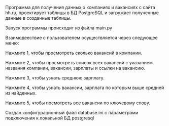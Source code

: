 Программа для получения данных о компаниях и вакансиях с сайта hh.ru, проектирует таблицы в БД PostgreSQL и загружает полученные данные в созданные таблицы.

Запуск программы происходит из файла main.py

Взаимодеествие с пользователем осуществляется через следующее меню:

Нажмите 1, чтобы просмотреть сколько вакансий в компании.

Нажмите 2, чтобы просмотреть список всех вакансий с указанием названия компании, вакансии, зарплаты и ссылки на вакансию.

Нажмите 3, чтобы узнать среднюю зарплату.

Нажмите 4, чтобы узнать вакансии, зарплата по которым выше средней из найденных.

Нажмите 5, чтобы посмотреть все вакансии по ключевому слову.

Создан конфигурационный файл database.ini с параметрами подключения к локальной БД postgresql